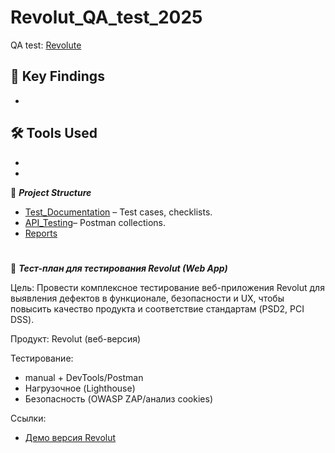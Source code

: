 # Revolut_QA_test_2025
QA test: [Revolute](https://www.revolut.com)

📌 Key Findings
-
-

🛠 Tools Used
-
-
-

📂 **_Project Structure_**
- [Test_Documentation](#Test_Documentation) – Test cases, checklists.  
- [API_Testing](https://github.com/Nika-testing/Revolut_QA_test_2025/blob/main/API_Testing)– Postman collections.
- [Reports](https://github.com/Nika-testing/Revolut_QA_test_2025/blob/main/Reports)





<h1 id="Test_Documentation"> </h1>

📂 **_Тест-план для тестирования Revolut (Web App)_**

Цель: Провести комплексное тестирование веб-приложения Revolut для выявления дефектов в функционале, безопасности и UX, чтобы повысить качество продукта и соответствие стандартам (PSD2, PCI DSS).

Продукт: Revolut (веб-версия)

Тестирование:
- manual + DevTools/Postman
- Нагрузочное (Lighthouse)
- Безопасность (OWASP ZAP/анализ cookies)

Ссылки:
- [Демо версия Revolut](https://www.revolut.com/a-radically-better-account/)
